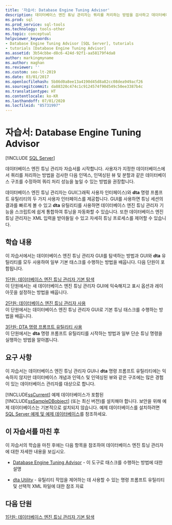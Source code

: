 ```yaml
---
title: '자습서: Database Engine Tuning Advisor'
description: 데이터베이스 엔진 튜닝 관리자는 쿼리를 처리하는 방법을 검사하고 데이터베이스 구조를 수정하여 쿼리 처리 성능을 향상하는 방법을 추천합니다.
ms.prod: sql
ms.prod_service: sql-tools
ms.technology: tools-other
ms.topic: conceptual
helpviewer_keywords:
- Database Engine Tuning Advisor [SQL Server], tutorials
- tutorials [Database Engine Tuning Advisor]
ms.assetid: 3b54cbbe-d8c6-424d-92f1-aa58179f4da8
author: markingmyname
ms.author: maghan
ms.reviewer: ''
ms.custom: seo-lt-2019
ms.date: 03/01/2017
ms.openlocfilehash: 5b86d0a8ee13a4190d45d8a82cc08dea949acf26
ms.sourcegitcommit: da88320c474c1c9124574f90d549c50ee3387b4c
ms.translationtype: HT
ms.contentlocale: ko-KR
ms.lasthandoff: 07/01/2020
ms.locfileid: "85731997"
---
```

# <a name="tutorial-database-engine-tuning-advisor"></a>자습서: Database Engine Tuning Advisor

 [!INCLUDE [SQL Server](../../includes/applies-to-version/sqlserver.md)]

데이터베이스 엔진 튜닝 관리자 자습서를 시작합니다. 사용자가 지정한 데이터베이스에서 쿼리를 처리하는 방법을 검사한 다음 인덱스, 인덱싱된 뷰 및 분할과 같은 데이터베이스 구조를 수정하여 쿼리 처리 성능을 높일 수 있는 방법을 권장합니다.  
  
데이터베이스 엔진 튜닝 관리자는 GUI(그래픽 사용자 인터페이스)와 **dta** 명령 프롬프트 유틸리티의 두 가지 사용자 인터페이스를 제공합니다. GUI를 사용하면 튜닝 세션의 결과를 빠르게 볼 수 있고 **dta** 유틸리티를 사용하면 데이터베이스 엔진 튜닝 관리자 기능을 스크립트에 쉽게 통합하여 튜닝을 자동화할 수 있습니다. 또한 데이터베이스 엔진 튜닝 관리자는 XML 입력을 받아들일 수 있고 자세히 튜닝 프로세스를 제어할 수 있습니다.  
  
## <a name="what-you-will-learn"></a>학습 내용  
이 자습서에서는 데이터베이스 엔진 튜닝 관리자 GUI를 탐색하는 방법과 GUI와 **dta** 유틸리티를 모두 사용하여 일부 기본 태스크를 수행하는 방법을 배웁니다. 다음 단원이 포함됩니다.  
  
[1단원: 데이터베이스 엔진 튜닝 관리자 기본 탐색](../../tools/dta/lesson-1-basic-navigation-in-database-engine-tuning-advisor.md)  
이 단원에서는 새 데이터베이스 엔진 튜닝 관리자 GUI에 익숙해지고 표시 옵션과 레이아웃을 설정하는 방법을 배웁니다.  
  
[2단원: 데이터베이스 엔진 튜닝 관리자 사용](../../tools/dta/lesson-2-using-database-engine-tuning-advisor.md)  
이 단원에서는 데이터베이스 엔진 튜닝 관리자 GUI로 기본 튜닝 태스크를 수행하는 방법을 배웁니다.  
  
[3단원: DTA 명령 프롬프트 유틸리티 사용](../../tools/dta/lesson-3-using-the-dta-command-prompt-utility.md)  
이 단원에서는 **dta** 명령 프롬프트 유틸리티를 시작하는 방법과 일부 단순 튜닝 명령을 실행하는 방법을 알아봅니다.  
  
## <a name="requirements"></a>요구 사항  
이 자습서는 데이터베이스 엔진 튜닝 관리자 GUI나 **dta** 명령 프롬프트 유틸리티에는 익숙하지 않지만 데이터베이스 개념과 인덱스 및 인덱싱된 뷰와 같은 구조에는 많은 경험이 있는 데이터베이스 관리자를 대상으로 합니다.  
  
[!INCLUDE[ssCurrent](../../includes/sscurrent-md.md)] 예제 데이터베이스가 포함된 [!INCLUDE[ssSampleDBobject](../../includes/sssampledbobject-md.md)] (또는 최신 버전)를 설치해야 합니다. 보안을 위해 예제 데이터베이스는 기본적으로 설치되지 않습니다. 예제 데이터베이스를 설치하려면 [SQL Server 예제 및 예제 데이터베이스](https://sqlserversamples.codeplex.com)를 참조하세요.  
  
## <a name="after-you-finish-this-tutorial"></a>이 자습서를 마친 후  
이 자습서의 학습을 마친 후에는 다음 항목을 참조하여 데이터베이스 엔진 튜닝 관리자에 대한 자세한 내용을 보십시오.  
  
-   [Database Engine Tuning Advisor](../../relational-databases/performance/database-engine-tuning-advisor.md) - 이 도구로 태스크를 수행하는 방법에 대한 설명  
  
-   [dta Utility](../../tools/dta/dta-utility.md) - 유틸리티 작업을 제어하는 데 사용할 수 있는 명령 프롬프트 유틸리티 및 선택적 XML 파일에 대한 참조 자료  
  
## <a name="next-lesson"></a>다음 단원  
[1단원: 데이터베이스 엔진 튜닝 관리자 기본 탐색](../../tools/dta/lesson-1-basic-navigation-in-database-engine-tuning-advisor.md)  
  
  
  
